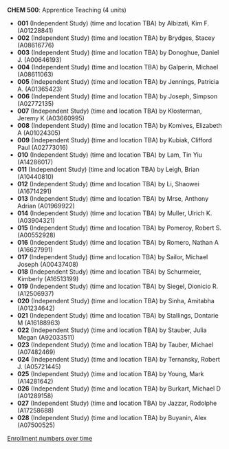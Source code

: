 **CHEM 500**: Apprentice Teaching (4 units)

- **001** (Independent Study) (time and location TBA) by Albizati, Kim F. (A01228841)
- **002** (Independent Study) (time and location TBA) by Brydges, Stacey (A08616776)
- **003** (Independent Study) (time and location TBA) by Donoghue, Daniel J. (A00646193)
- **004** (Independent Study) (time and location TBA) by Galperin, Michael (A08611063)
- **005** (Independent Study) (time and location TBA) by Jennings, Patricia A. (A01365423)
- **006** (Independent Study) (time and location TBA) by Joseph, Simpson (A02772135)
- **007** (Independent Study) (time and location TBA) by Klosterman, Jeremy K (A03660995)
- **008** (Independent Study) (time and location TBA) by Komives, Elizabeth A (A01024305)
- **009** (Independent Study) (time and location TBA) by Kubiak, Clifford Paul (A02773016)
- **010** (Independent Study) (time and location TBA) by Lam, Tin Yiu (A14286017)
- **011** (Independent Study) (time and location TBA) by Leigh, Brian (A10440810)
- **012** (Independent Study) (time and location TBA) by Li, Shaowei (A16714291)
- **013** (Independent Study) (time and location TBA) by Mrse, Anthony Adrian (A01969922)
- **014** (Independent Study) (time and location TBA) by Muller, Ulrich K. (A03904321)
- **015** (Independent Study) (time and location TBA) by Pomeroy, Robert S. (A00552928)
- **016** (Independent Study) (time and location TBA) by Romero, Nathan A (A16627991)
- **017** (Independent Study) (time and location TBA) by Sailor, Michael Joseph (A00437408)
- **018** (Independent Study) (time and location TBA) by Schurmeier, Kimberly (A16513199)
- **019** (Independent Study) (time and location TBA) by Siegel, Dionicio R. (A12506937)
- **020** (Independent Study) (time and location TBA) by Sinha, Amitabha (A01234642)
- **021** (Independent Study) (time and location TBA) by Stallings, Dontarie M (A16188963)
- **022** (Independent Study) (time and location TBA) by Stauber, Julia Megan (A92033511)
- **023** (Independent Study) (time and location TBA) by Tauber, Michael (A07482469)
- **024** (Independent Study) (time and location TBA) by Ternansky, Robert J. (A05721445)
- **025** (Independent Study) (time and location TBA) by Young, Mark (A14281642)
- **026** (Independent Study) (time and location TBA) by Burkart, Michael D (A01289158)
- **027** (Independent Study) (time and location TBA) by Jazzar, Rodolphe (A17258688)
- **028** (Independent Study) (time and location TBA) by Buyanin, Alex (A07500525)

[Enrollment numbers over time](./CHEM500.tsv)

